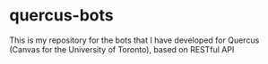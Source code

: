 # quercus-bots
This is my repository for the bots that I have developed for Quercus (Canvas for the University of Toronto), based on RESTful API
